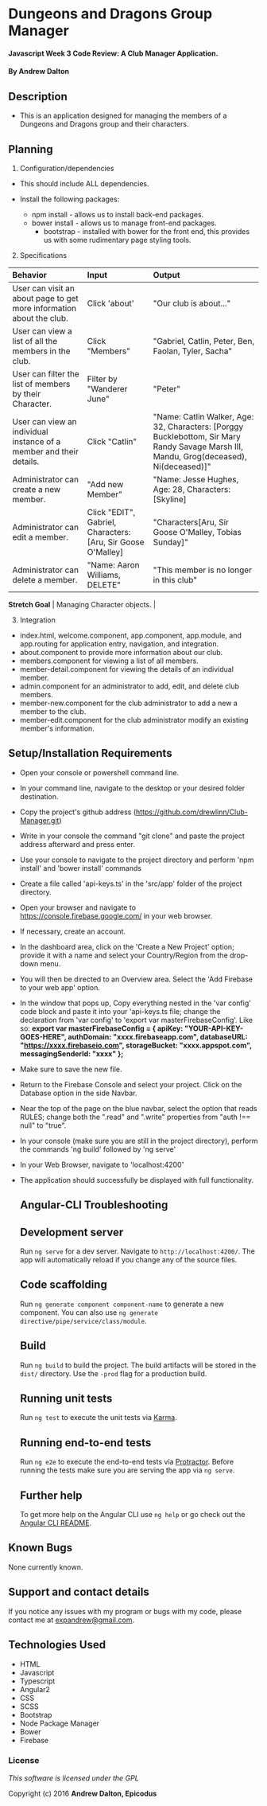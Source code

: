 # Dungeons and Dragons Group Manager

#### Javascript Week 3 Code Review: A Club Manager Application.

#### By **Andrew Dalton**

## Description
  * This is an application designed for managing the members of a Dungeons and Dragons group and their characters.


## Planning

1. Configuration/dependencies
  * This should include ALL dependencies.

  * Install the following packages:
    * npm install - allows us to install back-end packages.
    * bower install - allows us to manage front-end packages.
        * bootstrap - installed with bower for the front end, this provides us with some rudimentary page styling tools.

  2. Specifications
  
  | Behavior | Input | Output |
  | :--------| :---- | :------|
  | User can visit an about page to get more information about the club. | Click 'about' | "Our club is about..." |
  | User can view a list of all the members in the club. | Click "Members" | "Gabriel, Catlin, Peter, Ben, Faolan, Tyler, Sacha" |
  | User can filter the list of members by their Character. | Filter by "Wanderer June" | "Peter" |
  | User can view an individual instance of a member and their details. | Click "Catlin" | "Name: Catlin Walker, Age: 32, Characters: [Porggy Bucklebottom, Sir Mary Randy Savage Marsh III, Mandu, Grog(deceased), Ni(deceased)]" |
  | Administrator can create a new member. | "Add new Member" | "Name: Jesse Hughes, Age: 28, Characters: [Skyline] |
  | Administrator can edit a member. | Click "EDIT", Gabriel, Characters: [Aru, Sir Goose O'Malley] | "Characters[Aru, Sir Goose O'Malley, Tobias Sunday]" |
  |Administrator can delete a member. | "Name: Aaron Williams, DELETE" | "This member is no longer in this club" |
  **Stretch Goal**
  | Managing Character objects. |

3. Integration
  * index.html, welcome.component, app.component, app.module, and app.routing for application entry, navigation, and integration.
  * about.component to provide more information about our club.
  * members.component for viewing a list of all members.
  * member-detail.component for viewing the details of an individual member.
  * admin.component for an administrator to add, edit, and delete club members.
  * member-new.component for the club administrator to add a new a member to the club.
  * member-edit.component for the club administrator modify an existing member's information.

## Setup/Installation Requirements

* Open your console or powershell command line.
* In your command line, navigate to the desktop or your desired folder destination.
* Copy the project's github address (https://github.com/drewlinn/Club-Manager.git)
* Write in your console the command "git clone" and paste the project address afterward and press enter.
* Use your console to navigate to the project directory and perform 'npm install' and 'bower install' commands
* Create a file called 'api-keys.ts' in the 'src/app' folder of the project directory.
* Open your browser and navigate to https://console.firebase.google.com/ in your web browser.
* If necessary, create an account.
* In the dashboard area, click on the 'Create a New Project' option; provide it with a name and select your Country/Region from the drop-down menu.
* You will then be directed to an Overview area. Select the 'Add Firebase to your web app' option.
* In the window that pops up, Copy everything nested in the 'var config' code block and paste it into your 'api-keys.ts file; change the declaration from 'var config' to 'export var masterFirebaseConfig'. Like so:
  **export var masterFirebaseConfig = {
    apiKey: "YOUR-API-KEY-GOES-HERE",
    authDomain: "xxxx.firebaseapp.com",
    databaseURL: "https://xxxx.firebaseio.com",
    storageBucket: "xxxx.appspot.com",
    messagingSenderId: "xxxx"
  };**
* Make sure to save the new file.
* Return to the Firebase Console and select your project. Click on the Database option in the side Navbar.
* Near the top of the page on the blue navbar, select the option that reads RULES; change both the ".read" and ".write" properties from "auth !== null" to "true".
* In your console (make sure you are still in the project directory), perform the commands 'ng build' followed by 'ng serve'
* In your Web Browser, navigate to 'localhost:4200'
* The application should successfully be displayed with full functionality.

  ## Angular-CLI Troubleshooting
    ## Development server

    Run `ng serve` for a dev server. Navigate to `http://localhost:4200/`. The app will automatically reload if you change any of the source files.

    ## Code scaffolding

    Run `ng generate component component-name` to generate a new component. You can also use `ng generate directive/pipe/service/class/module`.

    ## Build

    Run `ng build` to build the project. The build artifacts will be stored in the `dist/` directory. Use the `-prod` flag for a production build.

    ## Running unit tests

    Run `ng test` to execute the unit tests via [Karma](https://karma-runner.github.io).

    ## Running end-to-end tests

    Run `ng e2e` to execute the end-to-end tests via [Protractor](http://www.protractortest.org/).
    Before running the tests make sure you are serving the app via `ng serve`.

    ## Further help

    To get more help on the Angular CLI use `ng help` or go check out the [Angular CLI README](https://github.com/angular/angular-cli/blob/master/README.md).

## Known Bugs

None currently known.

## Support and contact details

If you notice any issues with my program or bugs with my code, please contact me at expandrew@gmail.com.

## Technologies Used

  * HTML
  * Javascript
  * Typescript
  * Angular2
  * CSS
  * SCSS
  * Bootstrap
  * Node Package Manager
  * Bower
  * Firebase

### License

*This software is licensed under the GPL*

Copyright (c) 2016 **Andrew Dalton, Epicodus**
